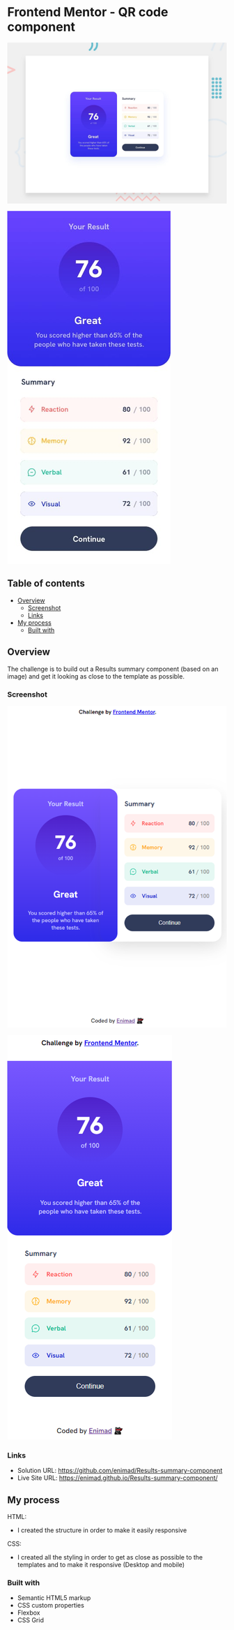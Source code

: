 # Frontend Mentor - QR code component

![Desktop design preview for the Results summary component coding challenge](./design/desktop-preview.jpg)

![Mobile design preview for the Results summary component coding challenge](./design/mobile-design.jpg)

## Table of contents

- [Overview](#overview)
  - [Screenshot](#screenshot)
  - [Links](#links)
- [My process](#my-process)
  - [Built with](#built-with)

## Overview

The challenge is to build out a Results summary component (based on an image) and get it looking as close to the template as possible.

### Screenshot

![Desktop](./screenshot-1.png)

![Mobile](./screenshot-2.png)

### Links

- Solution URL: https://github.com/enimad/Results-summary-component
- Live Site URL: https://enimad.github.io/Results-summary-component/

## My process

HTML:
- I created the structure in order to make it easily responsive

CSS:
- I created all the styling in order to get as close as possible to the templates and to make it responsive (Desktop and mobile)

### Built with

- Semantic HTML5 markup
- CSS custom properties
- Flexbox
- CSS Grid
